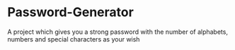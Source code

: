 # Password-Generator

A project which gives you a strong password with the number of alphabets, numbers and special characters as your wish
